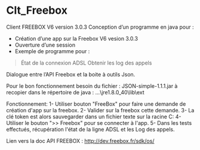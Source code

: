 # Clt_Freebox
Client FREEBOX V6 version 3.0.3
Conception d’un programme en java pour :
- Création d’une app sur la Freebox V6 vesion 3.0.3
- Ouverture d’une session
- Exemple de programme pour :

> État de la connexion ADSL
> Obtenir les log des appels

Dialogue entre l’API Freebox et la boite à outils Json.

Pour le bon fonctionnement besoin du fichier : JSON-simple-1.1.1.jar
à recopier dans le répertoire de java :
...\jre1.8.0_40\lib\ext

Fonctionnement:
1- Utiliser bouton "FreeBox" pour faire une demande de création d'app sur la freebox.
2- Valider sur la freebox cette demande.
3- La clé token est alors sauvegarder dans un fichier texte sur la racine C:
4- Utiliser le bouton ">> Freebox" pour se connecter à l'app.
5- Dans les tests effectués, récupération l'état de la ligne ADSL et les Log des appels.

Lien vers la doc API FREEBOX : http://dev.freebox.fr/sdk/os/

